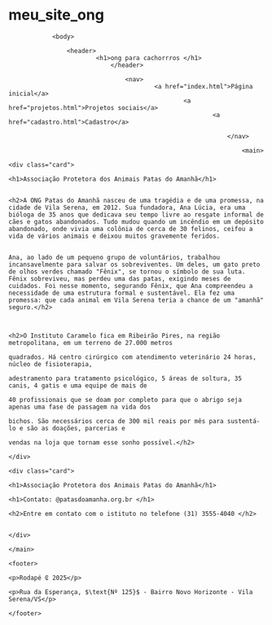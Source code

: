 # meu_site_ong

<!DOCTYPE html>
<html lang="pt-BR">

<head>
    <meta charset="UTF-8">
        <meta name="viewport" content="width=device-width, initial-scale=1.0">
            <title>Página inicial</title>
                <link rel="stylesheet" href="/css/style.css"> </head>

                <body>

                    <header>
                            <h1>ong para cachorrros </h1>
                                </header>

                                    <nav>
                                            <a href="index.html">Página inicial</a>
                                                    <a href="projetos.html">Projetos sociais</a>
                                                            <a href="cadastro.html">Cadastro</a>

                                                                </nav>

                                                                    <main>
                                                                            <div class="card">
                                                                                        <h1>Associação Protetora dos Animais Patas do Amanhã</h1>

                                                                                                    <h2>A ONG Patas do Amanhã nasceu de uma tragédia e de uma promessa, na cidade de Vila Serena, em 2012. Sua fundadora, Ana Lúcia, era uma bióloga de 35 anos que dedicava seu tempo livre ao resgate informal de cães e gatos abandonados. Tudo mudou quando um incêndio em um depósito abandonado, onde vivia uma colônia de cerca de 30 felinos, ceifou a vida de vários animais e deixou muitos gravemente feridos.

                                                                                                                   Ana, ao lado de um pequeno grupo de voluntários, trabalhou incansavelmente para salvar os sobreviventes. Um deles, um gato preto de olhos verdes chamado "Fênix", se tornou o símbolo de sua luta. Fênix sobreviveu, mas perdeu uma das patas, exigindo meses de cuidados. Foi nesse momento, segurando Fênix, que Ana compreendeu a necessidade de uma estrutura formal e sustentável. Ela fez uma promessa: que cada animal em Vila Serena teria a chance de um "amanhã" seguro.</h2>
                                                                                                                               
                                                                                                                                           
                                                                                                                                                       <h2>O Instituto Caramelo fica em Ribeirão Pires, na região metropolitana, em um terreno de 27.000 metros
                                                                                                                                                                       quadrados. Há centro cirúrgico com atendimento veterinário 24 horas, núcleo de fisioterapia,
                                                                                                                                                                                       adestramento para tratamento psicológico, 5 áreas de soltura, 35 canis, 4 gatis e uma equipe de mais de
                                                                                                                                                                                                       40 profissionais que se doam por completo para que o abrigo seja apenas uma fase de passagem na vida dos
                                                                                                                                                                                                                       bichos. São necessários cerca de 300 mil reais por mês para sustentá-lo e são as doações, parcerias e
                                                                                                                                                                                                                                       vendas na loja que tornam esse sonho possível.</h2>
                                                                                                                                                                                                                                               </div>
                                                                                                                                                                                                                                                       <div class="card">
                                                                                                                                                                                                                                                                   <h1>Associação Protetora dos Animais Patas do Amanhã</h1>
                                                                                                                                                                                                                                                                               <h1>Contato: @patasdoamanha.org.br </h1>
                                                                                                                                                                                                                                                                                           <h2>Entre em contato com o istituto no telefone (31) 3555-4040 </h2>

                                                                                                                                                                                                                                                                                                   </div>
                                                                                                                                                                                                                                                                                                       </main>
                                                                                                                                                                                                                                                                                                           <footer>
                                                                                                                                                                                                                                                                                                                   <p>Rodapé ₢ 2025</p>
                                                                                                                                                                                                                                                                                                                           <p>Rua da Esperança, $\text{Nº 125}$ - Bairro Novo Horizonte - Vila Serena/VS</p>
                                                                                                                                                                                                                                                                                                                               </footer>